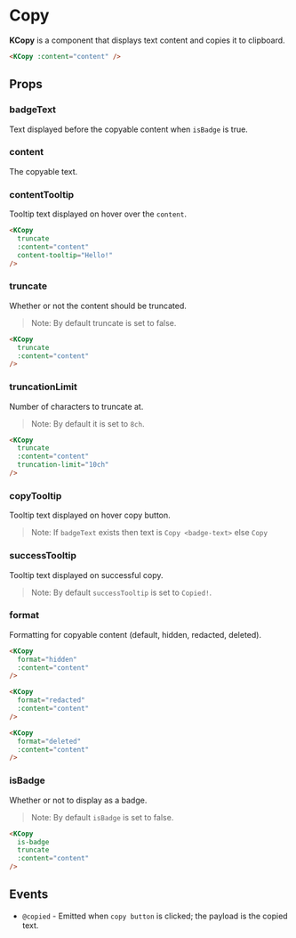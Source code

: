 # Copy

**KCopy** is a component that displays text content and copies it to clipboard.

<KCopy :content="content" />

```html
<KCopy :content="content" />
```

## Props

### badgeText

Text displayed before the copyable content when `isBadge` is true.

### content

The copyable text.

### contentTooltip

Tooltip text displayed on hover over the `content`.

<KCopy
  truncate
  :content="content"
  content-tooltip="Hello!"
/>

```html
<KCopy
  truncate
  :content="content"
  content-tooltip="Hello!"
/>
```

### truncate

Whether or not the content should be truncated.
> Note: By default truncate is set to false.

<KCopy
  truncate
  :content="content"
/>

```html
<KCopy
  truncate
  :content="content"
/>
```

### truncationLimit

Number of characters to truncate at.
> Note: By default it is set to `8ch`.

<KCopy
  truncate
  :content="content"
  truncation-limit="10ch"
/>

```html
<KCopy
  truncate
  :content="content"
  truncation-limit="10ch"
/>
```

### copyTooltip

Tooltip text displayed on hover copy button. 
> Note: If `badgeText` exists then text is `Copy <badge-text>` else `Copy`

### successTooltip

Tooltip text displayed on successful copy.
> Note: By default `successTooltip` is set to `Copied!`.

### format

Formatting for copyable content (default, hidden, redacted, deleted).

<KCopy
  format="hidden"
  :content="content"
/>

```html
<KCopy
  format="hidden"
  :content="content"
/>
```

<KCopy
  format="redacted"
  :content="content"
/>

```html
<KCopy
  format="redacted"
  :content="content"
/>
```

<KCopy
  format="deleted"
  :content="content"
/>

```html
<KCopy
  format="deleted"
  :content="content"
/>
```

### isBadge

Whether or not to display as a badge.
> Note: By default `isBadge` is set to false.

<KCopy
  is-badge
  :content="content"
/>

```html
<KCopy
  is-badge
  truncate
  :content="content"
/>
```

## Events

- `@copied` -  Emitted when `copy button` is clicked; the payload is the copied text.

<script setup lang="ts">
const content = '12345-6789-ABCD-EFGH-PQRSTUV'
</script>